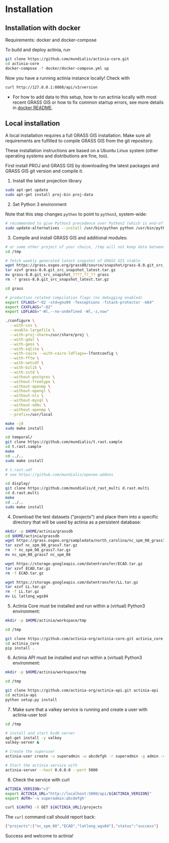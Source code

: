 # Installation

## Installation with docker

Requirements: docker and docker-compose

To build and deploy actinia, run

```bash
git clone https://github.com/mundialis/actinia-core.git
cd actinia-core
docker-compose -f docker/docker-compose.yml up
```

Now you have a running actinia instance locally! Check with

```bash
curl http://127.0.0.1:8088/api/v3/version
```

- For how to add data to this setup, how to run actinia locally with most recent GRASS GIS or how to fix common startup errors, see more details in [docker README](https://github.com/actinia-org/actinia-core/blob/main/docker/README.md).

## Local installation

A local installation requires a full GRASS GIS installation. Make sure
all requirements are fulfilled to compile GRASS GIS from the git
repository.

These installation instructions are based on a Ubuntu Linux system (other
operating systems and distributions are fine, too).

First install PROJ and GRASS GIS by downloading the latest packages
and GRASS GIS git version and compile it.

1. Install the latest projection library

```bash
sudo apt-get update
sudo apt-get install proj-bin proj-data
```

2. Set Python 3 environment

Note that this step changes `python` to point to `python3`, system-wide:

```bash
# recommended to give Python3 precedence over Python2 (which is end-of-life since 2019)
sudo update-alternatives --install /usr/bin/python python /usr/bin/python3 1
```

3. Compile and install GRASS GIS and additional modules:

```bash
# or some other project of your choice, /tmp will not keep data between reboots
cd /tmp

# fetch weekly generated latest snapshot of GRASS GIS stable
wget https://grass.osgeo.org/grass80/source/snapshot/grass-8.0.git_src_snapshot_latest.tar.gz
tar xzvf grass-8.0.git_src_snapshot_latest.tar.gz
mv grass-8.0.git_src_snapshot_????_??_?? grass
rm -f grass-8.0.git_src_snapshot_latest.tar.gz

cd grass

# production related compilation flags (no debugging enabled)
export CFLAGS="-O2 -std=gnu99 -fexceptions -fstack-protector -m64"
export CXXFLAGS="-O2"
export LDFLAGS="-Wl,--no-undefined -Wl,-z,now"

./configure \
  --with-cxx \
  --enable-largefile \
  --with-proj-share=/usr/share/proj \
  --with-gdal \
  --with-geos \
  --with-sqlite \
  --with-cairo --with-cairo-ldflags=-lfontconfig \
  --with-fftw \
  --with-netcdf \
  --with-bzlib \
  --with-zstd \
  --without-postgres \
  --without-freetype \
  --without-openmp \
  --without-opengl \
  --without-nls \
  --without-mysql \
  --without-odbc \
  --without-openmp \
  --prefix=/usr/local

make -j8
sudo make install

cd temporal/
git clone https://github.com/mundialis/t.rast.sample
cd t.rast.sample
make
cd ../..
sudo make install

# t.rast.udf
# see https://github.com/mundialis/openeo-addons

cd display/
git clone https://github.com/mundialis/d_rast_multi d.rast.multi
cd d.rast.multi
make
cd ../..
sudo make install
```

4. Download the test datasets ("projects") and place them into a
   specific directory that will be used by actinia as a persistent database:

```bash
mkdir -p $HOME/actinia/grassdb
cd $HOME/actinia/grassdb
wget https://grass.osgeo.org/sampledata/north_carolina/nc_spm_08_grass7.tar.gz
tar xzvf nc_spm_08_grass7.tar.gz
rm -f nc_spm_08_grass7.tar.gz
mv nc_spm_08_grass7 nc_spm_08

wget https://storage.googleapis.com/datentransfer/ECAD.tar.gz
tar xzvf ECAD.tar.gz
rm -f ECAD.tar.gz

wget https://storage.googleapis.com/datentransfer/LL.tar.gz
tar xzvf LL.tar.gz
rm -f LL.tar.gz
mv LL latlong_wgs84
```

5. Actinia Core must be installed and run within a (virtual) Python3 environment:

```bash
mkdir -p $HOME/actinia/workspace/tmp

cd /tmp

git clone https://github.com/actinia-org/actinia-core.git actinia_core
cd actinia_core
pip install .
```

6. Actinia API must be installed and run within a (virtual) Python3 environment:

```bash
mkdir -p $HOME/actinia/workspace/tmp

cd /tmp

git clone https://github.com/actinia-org/actinia-api.git actinia-api
cd actinia-api
python setup.py install
```

7. Make sure that a valkey service is running and create a user with
   actinia-user tool

```bash
cd /tmp

# install and start kvdb server
apt-get install -y valkey
valkey-server &

# Create the superuser
actinia-user create -u superadmin -w abcdefgh -r superadmin -g admin -c 100000000000 -n 1000 -t 6000

# Start the actinia service with
actinia-server --host 0.0.0.0 --port 5000
```

8. Check the service with curl

```bash
ACTINIA_VERSION="v3"
export ACTINIA_URL="http://localhost:5000/api/${ACTINIA_VERSION}"
export AUTH='-u superadmin:abcdefgh'

curl ${AUTH} -X GET ${ACTINIA_URL}/projects
```

The `curl` command call should report back:

```bash
{"projects":["nc_spm_08","ECAD","latlong_wgs84"],"status":"success"}
```

Success and welcome to actinia!
